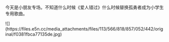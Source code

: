 <p>今天是小朋友专场。不知道什么时候《爱人错过》什么时候替换孤勇者成为小学生专用歌曲。</p>
![](https://files.e5n.cc/media_attachments/files/113/566/818/857/052/442/original/f0381fbca77135de.jpg)